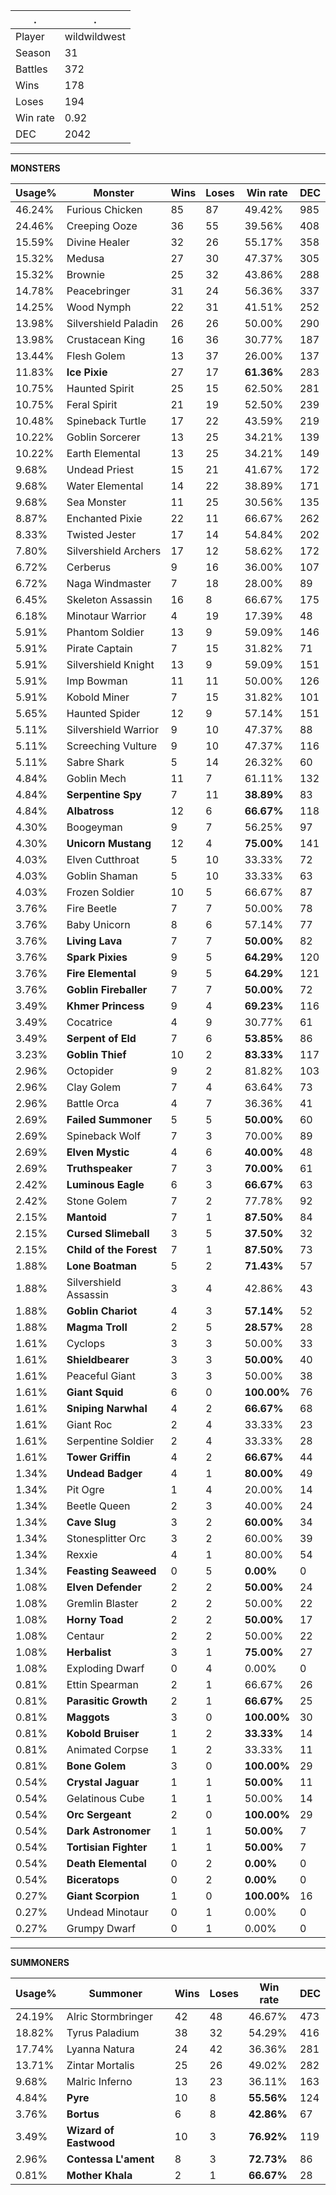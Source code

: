 .|.
|-|-
Player|wildwildwest
Season|31
Battles|372
Wins|178
Loses|194
Win rate|0.92
DEC|2042

---
**MONSTERS**

Usage%|Monster|Wins|Loses|Win rate|DEC|
-|-|-|-|-|-|
46.24%|Furious Chicken|85|87|49.42%|985|
24.46%|Creeping Ooze|36|55|39.56%|408|
15.59%|Divine Healer|32|26|55.17%|358|
15.32%|Medusa|27|30|47.37%|305|
15.32%|Brownie|25|32|43.86%|288|
14.78%|Peacebringer|31|24|56.36%|337|
14.25%|Wood Nymph|22|31|41.51%|252|
13.98%|Silvershield Paladin|26|26|50.00%|290|
13.98%|Crustacean King|16|36|30.77%|187|
13.44%|Flesh Golem|13|37|26.00%|137|
11.83%|**Ice Pixie**|27|17|**61.36%**|283|
10.75%|Haunted Spirit|25|15|62.50%|281|
10.75%|Feral Spirit|21|19|52.50%|239|
10.48%|Spineback Turtle|17|22|43.59%|219|
10.22%|Goblin Sorcerer|13|25|34.21%|139|
10.22%|Earth Elemental|13|25|34.21%|149|
9.68%|Undead Priest|15|21|41.67%|172|
9.68%|Water Elemental|14|22|38.89%|171|
9.68%|Sea Monster|11|25|30.56%|135|
8.87%|Enchanted Pixie|22|11|66.67%|262|
8.33%|Twisted Jester|17|14|54.84%|202|
7.80%|Silvershield Archers|17|12|58.62%|172|
6.72%|Cerberus|9|16|36.00%|107|
6.72%|Naga Windmaster|7|18|28.00%|89|
6.45%|Skeleton Assassin|16|8|66.67%|175|
6.18%|Minotaur Warrior|4|19|17.39%|48|
5.91%|Phantom Soldier|13|9|59.09%|146|
5.91%|Pirate Captain|7|15|31.82%|71|
5.91%|Silvershield Knight|13|9|59.09%|151|
5.91%|Imp Bowman|11|11|50.00%|126|
5.91%|Kobold Miner|7|15|31.82%|101|
5.65%|Haunted Spider|12|9|57.14%|151|
5.11%|Silvershield Warrior|9|10|47.37%|88|
5.11%|Screeching Vulture|9|10|47.37%|116|
5.11%|Sabre Shark|5|14|26.32%|60|
4.84%|Goblin Mech|11|7|61.11%|132|
4.84%|**Serpentine Spy**|7|11|**38.89%**|83|
4.84%|**Albatross**|12|6|**66.67%**|118|
4.30%|Boogeyman|9|7|56.25%|97|
4.30%|**Unicorn Mustang**|12|4|**75.00%**|141|
4.03%|Elven Cutthroat|5|10|33.33%|72|
4.03%|Goblin Shaman|5|10|33.33%|63|
4.03%|Frozen Soldier|10|5|66.67%|87|
3.76%|Fire Beetle|7|7|50.00%|78|
3.76%|Baby Unicorn|8|6|57.14%|77|
3.76%|**Living Lava**|7|7|**50.00%**|82|
3.76%|**Spark Pixies**|9|5|**64.29%**|120|
3.76%|**Fire Elemental**|9|5|**64.29%**|121|
3.76%|**Goblin Fireballer**|7|7|**50.00%**|72|
3.49%|**Khmer Princess**|9|4|**69.23%**|116|
3.49%|Cocatrice|4|9|30.77%|61|
3.49%|**Serpent of Eld**|7|6|**53.85%**|86|
3.23%|**Goblin Thief**|10|2|**83.33%**|117|
2.96%|Octopider|9|2|81.82%|103|
2.96%|Clay Golem|7|4|63.64%|73|
2.96%|Battle Orca|4|7|36.36%|41|
2.69%|**Failed Summoner**|5|5|**50.00%**|60|
2.69%|Spineback Wolf|7|3|70.00%|89|
2.69%|**Elven Mystic**|4|6|**40.00%**|48|
2.69%|**Truthspeaker**|7|3|**70.00%**|61|
2.42%|**Luminous Eagle**|6|3|**66.67%**|63|
2.42%|Stone Golem|7|2|77.78%|92|
2.15%|**Mantoid**|7|1|**87.50%**|84|
2.15%|**Cursed Slimeball**|3|5|**37.50%**|32|
2.15%|**Child of the Forest**|7|1|**87.50%**|73|
1.88%|**Lone Boatman**|5|2|**71.43%**|57|
1.88%|Silvershield Assassin|3|4|42.86%|43|
1.88%|**Goblin Chariot**|4|3|**57.14%**|52|
1.88%|**Magma Troll**|2|5|**28.57%**|28|
1.61%|Cyclops|3|3|50.00%|33|
1.61%|**Shieldbearer**|3|3|**50.00%**|40|
1.61%|Peaceful Giant|3|3|50.00%|38|
1.61%|**Giant Squid**|6|0|**100.00%**|76|
1.61%|**Sniping Narwhal**|4|2|**66.67%**|68|
1.61%|Giant Roc|2|4|33.33%|23|
1.61%|Serpentine Soldier|2|4|33.33%|28|
1.61%|**Tower Griffin**|4|2|**66.67%**|44|
1.34%|**Undead Badger**|4|1|**80.00%**|49|
1.34%|Pit Ogre|1|4|20.00%|14|
1.34%|Beetle Queen|2|3|40.00%|24|
1.34%|**Cave Slug**|3|2|**60.00%**|34|
1.34%|Stonesplitter Orc|3|2|60.00%|39|
1.34%|Rexxie|4|1|80.00%|54|
1.34%|**Feasting Seaweed**|0|5|**0.00%**|0|
1.08%|**Elven Defender**|2|2|**50.00%**|24|
1.08%|Gremlin Blaster|2|2|50.00%|22|
1.08%|**Horny Toad**|2|2|**50.00%**|17|
1.08%|Centaur|2|2|50.00%|22|
1.08%|**Herbalist**|3|1|**75.00%**|27|
1.08%|Exploding Dwarf|0|4|0.00%|0|
0.81%|Ettin Spearman|2|1|66.67%|26|
0.81%|**Parasitic Growth**|2|1|**66.67%**|25|
0.81%|**Maggots**|3|0|**100.00%**|30|
0.81%|**Kobold Bruiser**|1|2|**33.33%**|14|
0.81%|Animated Corpse|1|2|33.33%|11|
0.81%|**Bone Golem**|3|0|**100.00%**|29|
0.54%|**Crystal Jaguar**|1|1|**50.00%**|11|
0.54%|Gelatinous Cube|1|1|50.00%|14|
0.54%|**Orc Sergeant**|2|0|**100.00%**|29|
0.54%|**Dark Astronomer**|1|1|**50.00%**|7|
0.54%|**Tortisian Fighter**|1|1|**50.00%**|7|
0.54%|**Death Elemental**|0|2|**0.00%**|0|
0.54%|**Biceratops**|0|2|**0.00%**|0|
0.27%|**Giant Scorpion**|1|0|**100.00%**|16|
0.27%|Undead Minotaur|0|1|0.00%|0|
0.27%|Grumpy Dwarf|0|1|0.00%|0|

---
**SUMMONERS**

Usage%|Summoner|Wins|Loses|Win rate|DEC|
-|-|-|-|-|-|
24.19%|Alric Stormbringer|42|48|46.67%|473|
18.82%|Tyrus Paladium|38|32|54.29%|416|
17.74%|Lyanna Natura|24|42|36.36%|281|
13.71%|Zintar Mortalis|25|26|49.02%|282|
9.68%|Malric Inferno|13|23|36.11%|163|
4.84%|**Pyre**|10|8|**55.56%**|124|
3.76%|**Bortus**|6|8|**42.86%**|67|
3.49%|**Wizard of Eastwood**|10|3|**76.92%**|119|
2.96%|**Contessa L'ament**|8|3|**72.73%**|86|
0.81%|**Mother Khala**|2|1|**66.67%**|28|
